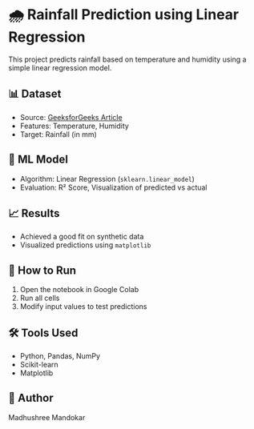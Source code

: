 # 🌧️ Rainfall Prediction using Linear Regression

This project predicts rainfall based on temperature and humidity using a simple linear regression model.

## 📊 Dataset
- Source: [GeeksforGeeks Article](https://www.geeksforgeeks.org/ml-linear-regression-using-python/)
- Features: Temperature, Humidity
- Target: Rainfall (in mm)

## 🧠 ML Model
- Algorithm: Linear Regression (`sklearn.linear_model`)
- Evaluation: R² Score, Visualization of predicted vs actual

## 📈 Results
- Achieved a good fit on synthetic data
- Visualized predictions using `matplotlib`

## 🚀 How to Run
1. Open the notebook in Google Colab
2. Run all cells
3. Modify input values to test predictions

## 🛠️ Tools Used
- Python, Pandas, NumPy
- Scikit-learn
- Matplotlib

## 📌 Author
Madhushree Mandokar

